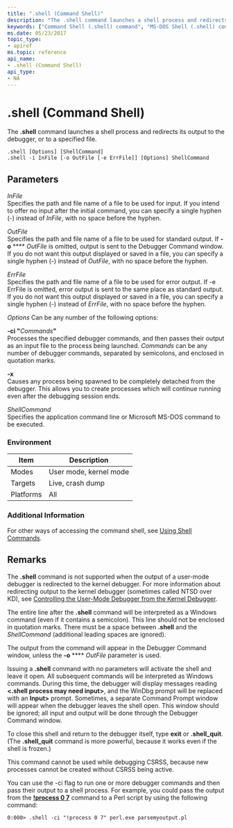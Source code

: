 ```yaml
---
title: ".shell (Command Shell)"
description: "The .shell command launches a shell process and redirects its output to the debugger, or to a specified file."
keywords: ["Command Shell (.shell) command", "MS-DOS Shell (.shell) command", "DOS Shell (.shell) command", "shell commands, Command Shell (.shell) command", ".shell (Command Shell) Windows Debugging"]
ms.date: 05/23/2017
topic_type:
- apiref
ms.topic: reference
api_name:
- .shell (Command Shell)
api_type:
- NA
---
```


# .shell (Command Shell)


The **.shell** command launches a shell process and redirects its output to the debugger, or to a specified file.

```dbgcmd
.shell [Options] [ShellCommand] 
.shell -i InFile [-o OutFile [-e ErrFile]] [Options] ShellCommand
```

## <span id="ddk_meta_command_shell_dbg"></span><span id="DDK_META_COMMAND_SHELL_DBG"></span>Parameters


<span id="_______InFile______"></span><span id="_______infile______"></span><span id="_______INFILE______"></span> *InFile*   
Specifies the path and file name of a file to be used for input. If you intend to offer no input after the initial command, you can specify a single hyphen (-) instead of *InFile*, with no space before the hyphen.

<span id="_______OutFile______"></span><span id="_______outfile______"></span><span id="_______OUTFILE______"></span> *OutFile*   
Specifies the path and file name of a file to be used for standard output. If **-o** **** *OutFile* is omitted, output is sent to the Debugger Command window. If you do not want this output displayed or saved in a file, you can specify a single hyphen (-) instead of *OutFile*, with no space before the hyphen.

<span id="_______ErrFile______"></span><span id="_______errfile______"></span><span id="_______ERRFILE______"></span> *ErrFile*   
Specifies the path and file name of a file to be used for error output. If -e ErrFile is omitted, error output is sent to the same place as standard output. If you do not want this output displayed or saved in a file, you can specify a single hyphen (-) instead of *ErrFile*, with no space before the hyphen.

*Options*
Can be any number of the following options:

<span id="-ci__Commands_"></span><span id="-ci__commands_"></span><span id="-CI__COMMANDS_"></span>**-ci "**<em>Commands</em>**"**  
Processes the specified debugger commands, and then passes their output as an input file to the process being launched. *Commands* can be any number of debugger commands, separated by semicolons, and enclosed in quotation marks.

<span id="-x"></span><span id="-X"></span>**-x**  
Causes any process being spawned to be completely detached from the debugger. This allows you to create processes which will continue running even after the debugging session ends.

<span id="_______ShellCommand______"></span><span id="_______shellcommand______"></span><span id="_______SHELLCOMMAND______"></span> *ShellCommand*   
Specifies the application command line or Microsoft MS-DOS command to be executed.

### Environment

|  Item  | Description          |
|--------|----------------------|
|Modes   |User mode, kernel mode|
|Targets |Live, crash dump      |
|Platforms|All                  |

 

### Additional Information

For other ways of accessing the command shell, see [Using Shell Commands](using-shell-commands.md).

## Remarks

The **.shell** command is not supported when the output of a user-mode debugger is redirected to the kernel debugger. For more information about redirecting output to the kernel debugger (sometimes called NTSD over KD), see [Controlling the User-Mode Debugger from the Kernel Debugger](../debugger/controlling-the-user-mode-debugger-from-the-kernel-debugger.md).

The entire line after the **.shell** command will be interpreted as a Windows command (even if it contains a semicolon). This line should not be enclosed in quotation marks. There must be a space between **.shell** and the *ShellCommand* (additional leading spaces are ignored).

The output from the command will appear in the Debugger Command window, unless the **-o** **** *OutFile* parameter is used.

Issuing a **.shell** command with no parameters will activate the shell and leave it open. All subsequent commands will be interpreted as Windows commands. During this time, the debugger will display messages reading **&lt;.shell process may need input&gt;**, and the WinDbg prompt will be replaced with an **Input&gt;** prompt. Sometimes, a separate Command Prompt window will appear when the debugger leaves the shell open. This window should be ignored; all input and output will be done through the Debugger Command window.

To close this shell and return to the debugger itself, type **exit** or **.shell\_quit**. (The **.shell\_quit** command is more powerful, because it works even if the shell is frozen.)

This command cannot be used while debugging CSRSS, because new processes cannot be created without CSRSS being active.

You can use the -ci flag to run one or more debugger commands and then pass their output to a shell process. For example, you could pass the output from the [**!process 0 7**](-process.md) command to a Perl script by using the following command:

```dbgcmd
0:000> .shell -ci "!process 0 7" perl.exe parsemyoutput.pl 
```

 

 






